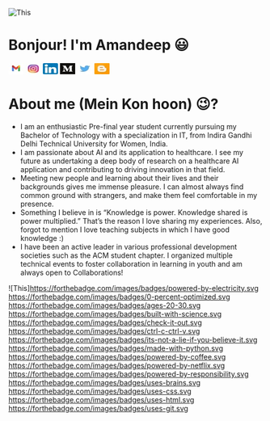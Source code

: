 
![This](https://github.com/amandeep25/README.md/blob/main/bonjour.png)


#                                                              Bonjour! I'm Amandeep :smiley:

<a href="https://mail.google.com/mail/u/0/?tab=wm#inbox" rel="some text">![This](https://github.com/amandeep25/README.md/blob/main/Gmail-logo%20(1)%20(1).jpg)</a>
<a href="https://www.instagram.com/aman.ka__ur/" rel="some text">![This](https://github.com/amandeep25/README.md/blob/main/insta%20(1).jpg)</a>
<a href="https://www.linkedin.com/in/amandeep-kaur-81b677183/" rel="some text">![This](https://github.com/amandeep25/README.md/blob/main/linkedin%20(1).jpg)</a>
<a href="https://amandeep25900.medium.com/" rel="some text">![This](https://github.com/amandeep25/README.md/blob/main/medium%20(1).jpg)</a>
<a href="https://twitter.com/Amandee15945654" rel="some text">![This](https://github.com/amandeep25/README.md/blob/main/twitter%20(2).jpg)</a>
<a href="https://www.blogger.com/blog/posts/1956956158408443520" rel="some text">![This](https://github.com/amandeep25/README.md/blob/main/blogspot%20(1).jpg)</a>


# About me (Mein Kon hoon) :wink:? 

- I am an enthusiastic Pre-final year student currently pursuing my Bachelor of Technology with a specialization in IT, from Indira Gandhi Delhi Technical University for Women, India.
- I am passionate about AI and its application to healthcare. I see my future as undertaking a deep body of research on a healthcare AI application and contributing to driving innovation in that field.
- Meeting new people and learning about their lives and their backgrounds gives me immense pleasure. I can almost always find common ground with strangers, and make them feel comfortable in my presence.
- Something I believe in is “Knowledge is power. Knowledge shared is power multiplied.”
That’s the reason I love sharing my experiences. Also, forgot to mention I love teaching subjects in which I have good knowledge :)
- I have been an active leader in various professional development societies such as the ACM student chapter. I organized multiple technical events to foster collaboration in learning in youth and am always open to Collaborations!

![This]https://forthebadge.com/images/badges/powered-by-electricity.svg
https://forthebadge.com/images/badges/0-percent-optimized.svg
https://forthebadge.com/images/badges/ages-20-30.svg
https://forthebadge.com/images/badges/built-with-science.svg
https://forthebadge.com/images/badges/check-it-out.svg
https://forthebadge.com/images/badges/ctrl-c-ctrl-v.svg
https://forthebadge.com/images/badges/its-not-a-lie-if-you-believe-it.svg
https://forthebadge.com/images/badges/made-with-python.svg
https://forthebadge.com/images/badges/powered-by-coffee.svg
https://forthebadge.com/images/badges/powered-by-netflix.svg
https://forthebadge.com/images/badges/powered-by-responsibility.svg
https://forthebadge.com/images/badges/uses-brains.svg
https://forthebadge.com/images/badges/uses-css.svg
https://forthebadge.com/images/badges/uses-html.svg
https://forthebadge.com/images/badges/uses-git.svg
